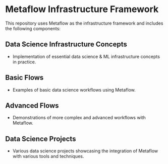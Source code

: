 # Metaflow Infrastructure Framework

This repository uses Metaflow as the infrastructure framework and includes the following components:

## Data Science Infrastructure Concepts
- Implementation of essential data science & ML infrastructure concepts in practice.

## Basic Flows
- Examples of basic data science workflows using Metaflow.

## Advanced Flows
- Demonstrations of more complex and advanced workflows with Metaflow.

## Data Science Projects
- Various data science projects showcasing the integration of Metaflow with various tools and techniques.